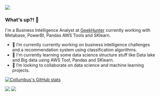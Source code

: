 <img src="https://i.imgur.com/obRhRKf.gif" >

### What's up?! 👋

I'm a Business Intelligence Analyst at [GeekHunter](https://www.geekhunter.com.br/) currently working with Metabase, PowerBI, Pandas AWS Tools and SKlearn.
- 🔭 I’m currently currently working on business intelligence challenges and a recommendation system using classification algorithms.
- 🌱 I'm currently learning some data science structure stuff like Data lake and Big data using AWS Tool, Pandas and SKlearn.
- 🤝 I’m looking to collaborate on data science and machine learning projects. 


[![Collumbus's GitHub stats](https://github-readme-stats.vercel.app/api?username=Collumbus&count_private=true&show_icons=true&theme=tokyonight)](https://github.com/Collumbus/github-readme-stats)

[<img src="https://img.shields.io/badge/linkedin-%230077B5.svg?&style=for-the-badge&logo=linkedin&logoColor=white" />](https://www.linkedin.com/in/jorgeluizjk/) [<img src = "https://img.shields.io/badge/instagram-%23E4405F.svg?&style=for-the-badge&logo=instagram&logoColor=white">](https://www.instagram.com/jorgeluizjk/)


<!--
fonte: https://natansl.medium.com/criando-um-readme-para-seu-perfil-no-github-6eb119218c4

[![Top Langs](https://github-readme-stats.vercel.app/api/top-langs/?username=Collumbus&theme=tokyonight)](https://github.com/Collumbus/github-readme-stats)


**Collumbus/Collumbus** is a ✨ _special_ ✨ repository because its `README.md` (this file) appears on your GitHub profile.

Here are some ideas to get you started:

- 🔭 I’m currently working on ...
- 🌱 I’m currently learning ...
- 👯 I’m looking to collaborate on ...
- 🤔 I’m looking for help with ...
- 💬 Ask me about ...
- 📫 How to reach me: ...
- 😄 Pronouns: ...
- ⚡ Fun fact: ...
-->
